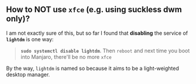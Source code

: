 ## How to NOT use <code>xfce</code> (e.g. using suckless dwm only)?
I am not exactly sure of this, but so far I found that <b>disabling</b> the service of <code><b>lightdm</b></code> is one way:
> <code><b>sudo systemctl disable lightdm</b></code>. Then <code>reboot</code> and next time you boot into Manjaro, there'll be no more <code>xfce</code>

By the way, <code>lightdm</code> is named so because it aims to be a light-weighted desktop manager.

